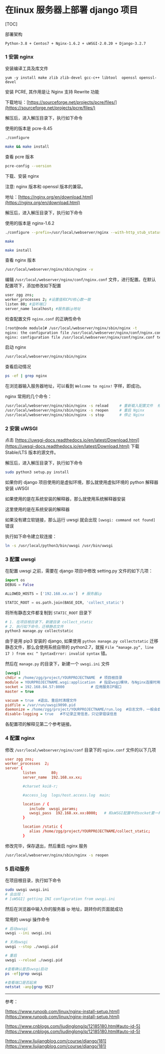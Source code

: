 # 在linux 服务器上部署 django 项目 

[TOC]

部署架构

```
Python-3.8 + Centos7 + Nginx-1.6.2 + uWSGI-2.0.20 + Django-3.2.7
```

### 1 安装 nginx 

安装编译工具及库文件

```
yum -y install make zlib zlib-devel gcc-c++ libtool  openssl openssl-devel
```

安装 PCRE, 其作用是让 Nginx 支持 Rewrite 功能

下载地址：[https://sourceforge.net/projects/pcre/files/](https://sourceforge.net/projects/pcre/files/)

解压后，进入解压目录下，执行如下命令

使用的版本是 pcre-8.45

```sh
./configure

make && make install
```

查看 pcre 版本

```sh
pcre-config --version
```

下载、安装 nginx

注意: nginx 版本和 openssl 版本的兼容。

地址：[https://nginx.org/en/download.html](https://nginx.org/en/download.html)

解压后，进入解压目录下，执行如下命令

使用的版本是 nginx-1.6.2

```sh
./configure --prefix=/usr/local/webserver/nginx --with-http_stub_status_module --with-http_ssl_module --with-pcre=/opt/modules/pcre-8.45

make

make install
```

查看 nginx 版本

```sh
/usr/local/webserver/nginx/sbin/nginx -v
```

编辑 `/usr/local/webserver/nginx/conf/nginx.conf` 文件，进行配置。在默认配置项下，添加修改如下配置

```sh
user zgg zns;
worker_processes 2; #设置值和CPU核心数一致
listen 80; #监听端口
server_name localhost; #服务器ip地址
```

检查配置文件 `nginx.conf` 的正确性命令

```sh
[root@node module]# /usr/local/webserver/nginx/sbin/nginx -t
nginx: the configuration file /usr/local/webserver/nginx/conf/nginx.conf syntax is ok
nginx: configuration file /usr/local/webserver/nginx/conf/nginx.conf test is successful
```

启动 nginx 

```sh
/usr/local/webserver/nginx/sbin/nginx
```

查看启动情况

```sh
ps -ef | grep nginx
```

在浏览器输入服务器地址，可以看到 `Welcome to nginx!` 字样，即成功。

nginx 常用的几个命令：

```sh
/usr/local/webserver/nginx/sbin/nginx -s reload     # 重新载入配置文件  修改配置文件后一定要执行这条命令
/usr/local/webserver/nginx/sbin/nginx -s reopen     # 重启 Nginx
/usr/local/webserver/nginx/sbin/nginx -s stop       # 停止 Nginx
```

### 2 安装 uWSGI

点击 [https://uwsgi-docs.readthedocs.io/en/latest/Download.html](https://uwsgi-docs.readthedocs.io/en/latest/Download.html) 下载 Stable/LTS 版本的源文件。

解压后，进入解压目录下，执行如下命令

```sh
sudo python3 setup.py install
```

如果你的 django 项目使用的是虚拟环境，那么就使用虚拟环境的 python 解释器安装 uWSGI

如果使用的是在系统安装的解释器，那么就使用系统解释器安装

这里使用的是在系统安装的解释器

如果没有建立软链接，那么运行 uwsgi 就会出现 `[uwsgi: command not found]` 错误

执行如下命令建立软连接：

```sh
ln -s /usr/local/python3/bin/uwsgi /usr/bin/uwsgi
```

### 3 配置 uwsgi

在配置 uwsgi 之前，需要在 django 项目中修改 setting.py 文件的如下几项：

```python
import os
DEBUG = False

ALLOWED_HOSTS = ['192.168.xx.xx']  # 服务器ip

STATIC_ROOT = os.path.join(BASE_DIR, 'collect_static')
```

将所有静态文件都复制到 `STATIC_ROOT` 目录下

```sh
# 1. 在项目根目录下，新建目录 collect_static
# 2. 执行如下命令，迁移静态文件
python3 manage.py collectstatic
```

由于是用 pip3 安装的 django, 如果使用 `python manage.py collectstatic` 迁移静态文件，那么会使用系统自带的 python2.7，就报 `File “manage.py“, line 17 ) from exc ^ SyntaxError: invalid syntax` 错。

然后在 `manage.py` 的目录下，新建一个 `uwsgi.ini` 文件

```ini
[uwsgi]
chdir = /home/zgg/project/YOURPROJECTNAME  # 项目根目录
module = YOURPROJECTNAME.wsgi:application  # 指定wsgi模块，与Nginx连接时用
socket = 192.168.84.57:8000            # 应用服务IP端口
master = true

vacuum = true  #退出、重启时清理文件
pidfile = /var/run/uwsgi9090.pid
daemonize = /home/zgg/project/YOURPROJECTNAME/run.log  #日志文件，一般会自动创建
disable-logging = true   #不记录正常信息，只记录错误信息
```

各配置项的解释见第二个参考链接。

### 4 配置 nginx

修改 `/usr/local/webserver/nginx/conf` 目录下的 `nginx.conf` 文件的以下几项

```conf
user zgg zns;
worker_processes  2;
server {
        listen       80;
        server_name  192.168.xx.xx;

        #charset koi8-r;

        #access_log  logs/host.access.log  main;

        location / {
           include  uwsgi_params;
           uwsgi_pass  192.168.xx.xx:8000;   # 和uWSGI配置中的socket要一样
        }

        location /static {
           alias /home/zgg/project/YOURPROJECTNAME/collect_static;
        }
```

修改完毕，保存退出，然后重启 nginx 服务

```sh
/usr/local/webserver/nginx/sbin/nginx -s reopen
```

### 5 启动服务

在项目根目录，执行如下命令

```sh
sudo uwsgi uwsgi.ini
# 会出现：
# [uWSGI] getting INI configuration from uwsgi.ini
```

然后在浏览器中输入你的服务器 ip 地址，跳转你的页面就成功

常用的 uwsgi 操作命令

```sh
# 启动uwsgi
uwsgi --ini uwsgi.ini

# 关闭uwsgi
uwsgi --stop ./uwsgi.pid

# 重启
uwsgi --reload ./uwsgi.pid

#查看确认是否uwsgi启动
ps -ef|grep uwsgi 

#查看端口是否起来
netstat -anp|grep 9527
```

--------------------------------------

参考：

[https://www.runoob.com/linux/nginx-install-setup.html](https://www.runoob.com/linux/nginx-install-setup.html)

[https://www.cnblogs.com/liudinglong/p/12185180.html#auto-id-5](https://www.cnblogs.com/liudinglong/p/12185180.html#auto-id-5)

[https://www.liujiangblog.com/course/django/181](https://www.liujiangblog.com/course/django/181)